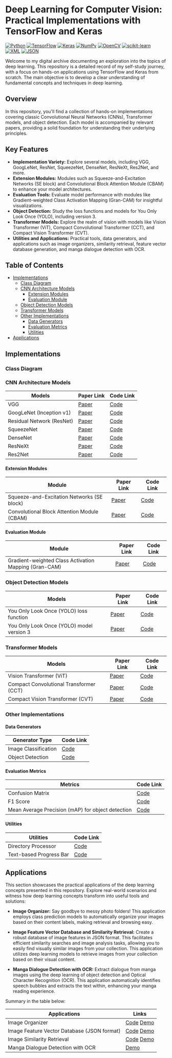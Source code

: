 # Deep Learning for Computer Vision: Practical Implementations with TensorFlow and Keras

[![Python](https://img.shields.io/badge/Python-3.8.12-blue.svg)](https://www.python.org/)
[![TensorFlow](https://img.shields.io/badge/TensorFlow-2.6.0-orange.svg)](https://www.tensorflow.org/)
[![Keras](https://img.shields.io/badge/Keras-blue.svg)](https://keras.io/)
[![NumPy](https://img.shields.io/badge/NumPy-blue.svg)](https://numpy.org/)
[![OpenCV](https://img.shields.io/badge/OpenCV-yellow.svg)](https://opencv.org/)
[![scikit-learn](https://img.shields.io/badge/scikit--learn-yellow.svg)](https://scikit-learn.org/)
[![XML](https://img.shields.io/badge/XML-grey.svg)](https://docs.python.org/3/library/xml.etree.elementtree.html)
[![JSON](https://img.shields.io/badge/JSON-grey.svg)](https://www.json.org/)

Welcome to my digital archive documenting an exploration into the topics of deep learning. This repository is a detailed record of my self-study journey, with a focus on hands-on applications using TensorFlow and Keras from scratch. The main objective is to develop a clear understanding of fundamental concepts and techniques in deep learning.

## Overview

In this repository, you'll find a collection of hands-on implementations covering classic Convolutional Neural Networks (CNNs), Transformer models, and object detection. Each model is accompanied by relevant papers, providing a solid foundation for understanding their underlying principles.

## Key Features
- **Implementation Variety:** Explore several models, including VGG, GoogLeNet, ResNet, SqueezeNet, DenseNet, ResNeXt, Res2Net, and more.
- **Extension Modules:** Modules such as Squeeze-and-Excitation Networks (SE block) and Convolutional Block Attention Module (CBAM) to enhance your model architectures.
- **Evaluation Tools:** Evaluate model performance with modules like Gradient-weighted Class Activation Mapping (Gran-CAM) for insightful visualizations.
- **Object Detection:** Study the loss functions and models for You Only Look Once (YOLO), including version 3.
- **Transformer Models:** Explore the realm of vision with models like Vision Transformer (ViT), Compact Convolutional Transformer (CCT), and Compact Vision Transformer (CVT).
- **Utilities and Applications:** Practical tools, data generators, and applications such as image organizers, similarity retrieval, feature vector database generation, and manga dialogue detection with OCR.

## Table of Contents
- [Implementations](#implementations)
  - [Class Diagram](#class-diagram)
  - [CNN Architecture Models](#cnn-architecture-models)
    - [Extension Modules](#extension-modules)
    - [Evaluation Module](#evaluation-module)
  - [Object Detection Models](#object-detection-models)
  - [Transformer Models](#transformer-models)
  - [Other Implementations](#other-implementations)
    - [Data Generators](#data-generators)
    - [Evaluation Metrics](#evaluation-metrics)
    - [Utilities](#utilities)
- [Applications](#applications)

## Implementations

### Class Diagram

### CNN Architecture Models

| Models                    | Paper Link                                      | Code Link         |
|---------------------------|-------------------------------------------------|-------------------|
| VGG                       | [Paper](https://arxiv.org/abs/1409.1556)        | [Code](https://github.com/catptype/DeepLearning-SelfStudy/blob/main/model/VGGModel.py)          |
| GoogLeNet (Inception v1)  | [Paper](https://arxiv.org/abs/1409.4842)        | [Code](https://github.com/catptype/DeepLearning-SelfStudy/blob/main/model/GooLeNetModel.py)          |
| Residual Network (ResNet) | [Paper](https://arxiv.org/abs/1512.03385)       | [Code](https://github.com/catptype/DeepLearning-SelfStudy/blob/main/model/ResnetModel.py)          |
| SqueezeNet                | [Paper](https://arxiv.org/abs/1602.07360)       | [Code](https://github.com/catptype/DeepLearning-SelfStudy/blob/main/model/SqueezeNetModel.py)          |
| DenseNet                  | [Paper](https://arxiv.org/abs/1608.06993)       | [Code](https://github.com/catptype/DeepLearning-SelfStudy/blob/main/model/DenseNetModel.py)          |
| ResNeXt                   | [Paper](https://arxiv.org/abs/1611.05431)       | [Code](https://github.com/catptype/DeepLearning-SelfStudy/blob/main/model/ResNeXtModel.py)          |
| Res2Net                   | [Paper](https://arxiv.org/abs/1904.01169)       | [Code](https://github.com/catptype/DeepLearning-SelfStudy/blob/main/model/Res2NetModel.py)          |

#### Extension Modules

| Module                    | Paper Link                                      | Code Link         |
|---------------------------|-------------------------------------------------|-------------------|
| Squeeze-and-Excitation Networks (SE block) | [Paper](https://arxiv.org/abs/1709.01507) | [Code](https://github.com/catptype/DeepLearning-SelfStudy/blob/main/model/extension/SE_Module.py) |
| Convolutional Block Attention Module (CBAM) | [Paper](https://arxiv.org/abs/1807.06521) | [Code](https://github.com/catptype/DeepLearning-SelfStudy/blob/main/model/extension/CBAM_Module.py) |

#### Evaluation Module

| Module                    | Paper Link                                      | Code Link         |
|---------------------------|-------------------------------------------------|-------------------|
| Gradient-weighted Class Activation Mapping (Gran-CAM) | [Paper](https://arxiv.org/abs/1610.02391) | [Code](https://github.com/catptype/DeepLearning-SelfStudy/blob/main/module/evaluate/GranCAM.py) |

### Object Detection Models

| Models                   | Paper Link                                      | Code Link         |
|--------------------------|-------------------------------------------------|-------------------|
| You Only Look Once (YOLO) loss function | [Paper](https://arxiv.org/abs/1506.02640)        | [Code](https://github.com/catptype/DeepLearning-SelfStudy/blob/main/module/loss/YOLOLoss.py)          |
| You Only Look Once (YOLO) model version 3 | [Paper](https://arxiv.org/abs/1804.02767)        | [Code](https://github.com/catptype/DeepLearning-SelfStudy/blob/main/model/YOLOv3.py)          |

### Transformer Models

| Models                   | Paper Link                                      | Code Link         |
|--------------------------|-------------------------------------------------|-------------------|
| Vision Transformer (ViT) | [Paper](https://arxiv.org/abs/2010.11929)     | [Code](https://github.com/catptype/DeepLearning-SelfStudy/blob/main/model/VisionTransformer.py) |
| Compact Convolutional Transformer (CCT) | [Paper](https://arxiv.org/abs/2104.05704) | [Code](https://github.com/catptype/DeepLearning-SelfStudy/blob/main/model/CompactConvolutionalTransformer.py) |
| Compact Vision Transformer (CVT) | [Paper](https://arxiv.org/abs/2104.05704) | [Code](https://github.com/catptype/DeepLearning-SelfStudy/blob/main/model/CompactVisionTransformer.py) |

### Other Implementations

#### Data Generators

| Generator Type           | Code Link         |
|--------------------------|-------------------|
| Image Classification     | [Code](https://github.com/catptype/DeepLearning-SelfStudy/tree/main/module/image_classification) |
| Object Detection         | [Code](https://github.com/catptype/DeepLearning-SelfStudy/tree/main/module/object_detection) |

#### Evaluation Metrics

| Metrics                   | Code Link         |
|---------------------------|-------------------|
| Confusion Matrix | [Code](https://github.com/catptype/DeepLearning-SelfStudy/blob/main/module/evaluate/ConfusionMatrix.py) |
| F1 Score | [Code](https://github.com/catptype/DeepLearning-SelfStudy/blob/main/module/metric/F1Score.py) |
| Mean Average Precision (mAP) for object detection | [Code](https://github.com/catptype/DeepLearning-SelfStudy/blob/main/module/metric/MeanAveragePrecision.py) |

#### Utilities

| Utilities                 | Code Link         |
|---------------------------|-------------------|
| Directory Processor | [Code](https://github.com/catptype/DeepLearning-SelfStudy/blob/main/module/utility/DirectoryProcessor.py) |
| Text-based Progress Bar | [Code](https://github.com/catptype/DeepLearning-SelfStudy/blob/main/module/utility/TextProgressBar.py) |

## Applications

This section showcases the practical applications of the deep learning concepts presented in this repository. Explore real-world scenarios and witness how deep learning concepts transform into useful tools and solutions:

- **Image Organizer:** Say goodbye to messy photo folders! This application employs class prediction models to automatically organize your images based on their content labels, making retrieval and browsing easy.

- **Image Feature Vector Database and Similarity Retrieval:** Create a robust database of image features in JSON format. This facilitates efficient similarity searches and image analysis tasks, allowing you to easily find visually similar images from your collection. This application utilizes deep learning models to retrieve images from your collection based on their visual content.

- **Manga Dialogue Detection with OCR:** Extract dialogue from manga images using the deep learning of object detection and Optical Character Recognition (OCR). This application automatically identifies speech bubbles and extracts the text within, enhancing your manga reading experience.

Summary in the table below:

| Applications              | Links         |
|---------------------------|-------------------|
| Image Organizer | [Code](https://github.com/catptype/DeepLearning-SelfStudy/blob/main/module/application/ImageOrganizer.py) [Demo](https://github.com/catptype/DeepLearning-SelfStudy/blob/main/Application%20-%20Image%20Organzier.ipynb)|
| Image Feature Vector Database (JSON format) | [Code](https://github.com/catptype/DeepLearning-SelfStudy/blob/main/module/application/ImageFeatureExtractor.py) [Demo](https://github.com/catptype/DeepLearning-SelfStudy/blob/main/Application%20-%20Image%20Similarity.ipynb) |
| Image Similarity Retrieval | [Code](https://github.com/catptype/DeepLearning-SelfStudy/blob/main/module/application/ImageSimilarity.py) [Demo](https://github.com/catptype/DeepLearning-SelfStudy/blob/main/Application%20-%20Image%20Similarity.ipynb) |
| Manga Dialogue Detection with OCR | [Demo](https://github.com/catptype/DeepLearning-SelfStudy/blob/main/Application%20-%20Manga%20Dialogue%20Detection%20with%20OCR.ipynb) |